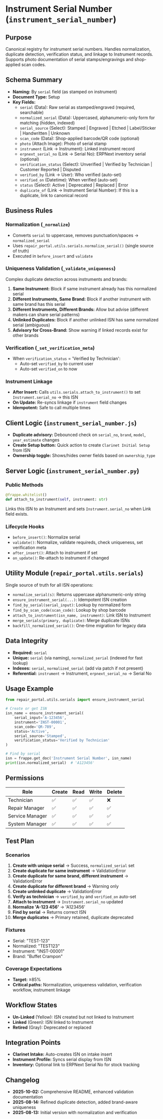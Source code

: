 # Instrument Serial Number (`instrument_serial_number`)

## Purpose
Canonical registry for instrument serial numbers. Handles normalization, duplicate detection, verification status, and linkage to Instrument records. Supports photo documentation of serial stamps/engravings and shop-applied scan codes.

## Schema Summary
- **Naming:** By `serial` field (as stamped on instrument)
- **Document Type:** Setup
- **Key Fields:**
  - `serial` (Data): Raw serial as stamped/engraved (required, searchable)
  - `normalized_serial` (Data): Uppercased, alphanumeric-only form for matching (hidden, indexed)
  - `serial_source` (Select): Stamped | Engraved | Etched | Label/Sticker | Handwritten | Unknown
  - `scan_code` (Data): Shop-applied barcode/QR code (optional)
  - `photo` (Attach Image): Photo of serial stamp
  - `instrument` (Link → Instrument): Linked instrument record
  - `erpnext_serial_no` (Link → Serial No): ERPNext inventory serial (optional)
  - `verification_status` (Select): Unverified | Verified by Technician | Customer Reported | Disputed
  - `verified_by` (Link → User): Who verified (auto-set)
  - `verified_on` (Datetime): When verified (auto-set)
  - `status` (Select): Active | Deprecated | Replaced | Error
  - `duplicate_of` (Link → Instrument Serial Number): If this is a duplicate, link to canonical record

## Business Rules

### Normalization (`_normalize`)
- Converts `serial` to uppercase, removes punctuation/spaces → `normalized_serial`
- Uses `repair_portal.utils.serials.normalize_serial()` (single source of truth)
- Executed in `before_insert` and `validate`

### Uniqueness Validation (`_validate_uniqueness`)
Complex duplicate detection across instruments and brands:

1. **Same Instrument:** Block if same instrument already has this normalized serial
2. **Different Instruments, Same Brand:** Block if another instrument with same brand has this serial
3. **Different Instruments, Different Brands:** Allow but advise (different makers can share serial patterns)
4. **Unlinked Duplicates:** Block if another unlinked ISN has same normalized serial (ambiguous)
5. **Advisory for Cross-Brand:** Show warning if linked records exist for other brands

### Verification (`_set_verification_meta`)
- When `verification_status` = 'Verified by Technician':
  - Auto-set `verified_by` to current user
  - Auto-set `verified_on` to now

### Instrument Linkage
- **After Insert:** Calls `utils.serials.attach_to_instrument()` to set `Instrument.serial_no` → this ISN
- **On Update:** Re-syncs linkage if `instrument` field changes
- **Idempotent:** Safe to call multiple times

## Client Logic (`instrument_serial_number.js`)
- **Duplicate advisory:** Debounced check on `serial_no`, `brand`, `model`, `year_estimate` changes
- **Create Setup button:** Quick action to create `Clarinet Initial Setup` from ISN
- **Ownership toggle:** Shows/hides owner fields based on `ownership_type`

## Server Logic (`instrument_serial_number.py`)

### Public Methods
```python
@frappe.whitelist()
def attach_to_instrument(self, instrument: str)
```
Links this ISN to an Instrument and sets `Instrument.serial_no` when Link field exists.

### Lifecycle Hooks
- `before_insert()`: Normalize serial
- `validate()`: Normalize, validate requireds, check uniqueness, set verification meta
- `after_insert()`: Attach to instrument if set
- `on_update()`: Re-attach to instrument if changed

## Utility Module (`repair_portal.utils.serials`)
Single source of truth for all ISN operations:

- `normalize_serial(s)`: Returns uppercase alphanumeric-only string
- `ensure_instrument_serial(...)`: Idempotent ISN creation
- `find_by_serial(serial_input)`: Lookup by normalized form
- `find_by_scan_code(scan_code)`: Lookup by shop barcode
- `attach_to_instrument(isn_name, instrument)`: Link ISN to Instrument
- `merge_serials(primary, duplicate)`: Merge duplicate ISNs
- `backfill_normalized_serial()`: One-time migration for legacy data

## Data Integrity
- **Required:** `serial`
- **Unique:** `serial` (via naming), `normalized_serial` (indexed for fast lookup)
- **Indexes:** `serial`, `normalized_serial` (add via patch if not present)
- **Referential:** `instrument` → Instrument, `erpnext_serial_no` → Serial No

## Usage Example
```python
from repair_portal.utils.serials import ensure_instrument_serial

# Create or get ISN
isn_name = ensure_instrument_serial(
    serial_input='A-123456',
    instrument='INST-00001',
    scan_code='QR-789',
    status='Active',
    serial_source='Stamped',
    verification_status='Verified by Technician'
)

# Find by serial
isn = frappe.get_doc('Instrument Serial Number', isn_name)
print(isn.normalized_serial)  # 'A123456'
```

## Permissions
| Role              | Create | Read | Write | Delete |
|-------------------|--------|------|-------|--------|
| Technician        | ✅     | ✅   | ✅    | ❌     |
| Repair Manager    | ✅     | ✅   | ✅    | ✅     |
| Service Manager   | ✅     | ✅   | ✅    | ✅     |
| System Manager    | ✅     | ✅   | ✅    | ✅     |

## Test Plan
### Scenarios
1. **Create with unique serial** → Success, `normalized_serial` set
2. **Create duplicate for same instrument** → ValidationError
3. **Create duplicate for same brand, different instrument** → ValidationError
4. **Create duplicate for different brand** → Warning only
5. **Create unlinked duplicate** → ValidationError
6. **Verify as technician** → `verified_by` and `verified_on` auto-set
7. **Attach to instrument** → `Instrument.serial_no` updated
8. **Normalize 'A-123 456'** → 'A123456'
9. **Find by serial** → Returns correct ISN
10. **Merge duplicates** → Primary retained, duplicate deprecated

### Fixtures
- Serial: "TEST-123"
- Normalized: "TEST123"
- Instrument: "INST-00001"
- Brand: "Buffet Crampon"

### Coverage Expectations
- **Target:** ≥85%
- **Critical paths:** Normalization, uniqueness validation, verification workflow, instrument linkage

## Workflow States
- **Un-Linked** (Yellow): ISN created but not linked to Instrument
- **Linked** (Green): ISN linked to Instrument
- **Retired** (Gray): Deprecated or replaced

## Integration Points
- **Clarinet Intake:** Auto-creates ISN on intake insert
- **Instrument Profile:** Syncs serial display from ISN
- **Inventory:** Optional link to ERPNext Serial No for stock tracking

## Changelog
- **2025-10-02:** Comprehensive README, enhanced validation documentation
- **2025-08-14:** Refined duplicate detection, added brand-aware uniqueness
- **2025-08-13:** Initial version with normalization and verification
